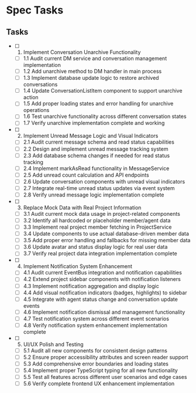 # Spec Tasks

## Tasks

- [ ] 1. Implement Conversation Unarchive Functionality
  - [ ] 1.1 Audit current DM service and conversation management implementation
  - [ ] 1.2 Add unarchive method to DM handler in main process
  - [ ] 1.3 Implement database update logic to restore archived conversations
  - [ ] 1.4 Update ConversationListItem component to support unarchive action
  - [ ] 1.5 Add proper loading states and error handling for unarchive operations
  - [ ] 1.6 Test unarchive functionality across different conversation states
  - [ ] 1.7 Verify unarchive implementation complete and working

- [ ] 2. Implement Unread Message Logic and Visual Indicators
  - [ ] 2.1 Audit current message schema and read status capabilities
  - [ ] 2.2 Design and implement unread message tracking system
  - [ ] 2.3 Add database schema changes if needed for read status tracking
  - [ ] 2.4 Implement markAsRead functionality in MessageService
  - [ ] 2.5 Add unread count calculation and API endpoints
  - [ ] 2.6 Update conversation components with unread visual indicators
  - [ ] 2.7 Integrate real-time unread status updates via event system
  - [ ] 2.8 Verify unread message logic implementation complete

- [ ] 3. Replace Mock Data with Real Project Information
  - [ ] 3.1 Audit current mock data usage in project-related components
  - [ ] 3.2 Identify all hardcoded or placeholder member/agent data
  - [ ] 3.3 Implement real project member fetching in ProjectService
  - [ ] 3.4 Update components to use actual database-driven member data
  - [ ] 3.5 Add proper error handling and fallbacks for missing member data
  - [ ] 3.6 Update avatar and status display logic for real user data
  - [ ] 3.7 Verify real project data integration implementation complete

- [ ] 4. Implement Notification System Enhancement
  - [ ] 4.1 Audit current EventBus integration and notification capabilities
  - [ ] 4.2 Extend project sidebar components with notification listeners
  - [ ] 4.3 Implement notification aggregation and display logic
  - [ ] 4.4 Add visual notification indicators (badges, highlights) to sidebar
  - [ ] 4.5 Integrate with agent status change and conversation update events
  - [ ] 4.6 Implement notification dismissal and management functionality
  - [ ] 4.7 Test notification system across different event scenarios
  - [ ] 4.8 Verify notification system enhancement implementation complete

- [ ] 5. UI/UX Polish and Testing
  - [ ] 5.1 Audit all new components for consistent design patterns
  - [ ] 5.2 Ensure proper accessibility attributes and screen reader support
  - [ ] 5.3 Add comprehensive error boundaries and loading states
  - [ ] 5.4 Implement proper TypeScript typing for all new functionality
  - [ ] 5.5 Test all features across different user scenarios and edge cases
  - [ ] 5.6 Verify complete frontend UX enhancement implementation